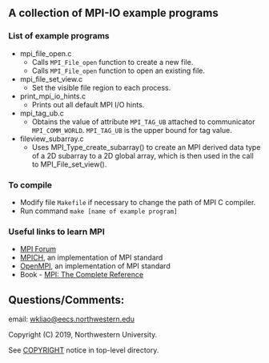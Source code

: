 ## A collection of MPI-IO example programs

### List of example programs
* mpi_file_open.c
  * Calls `MPI_File_open` function to create a new file.
  * Calls `MPI_File_open` function to open an existing file.
* mpi_file_set_view.c
  * Set the visible file region to each process.
* print_mpi_io_hints.c
  * Prints out all default MPI I/O hints.
* mpi_tag_ub.c
  * Obtains the value of attribute `MPI_TAG_UB` attached to communicator
    `MPI_COMM_WORLD`. `MPI_TAG_UB` is the upper bound for tag value.
* fileview_subarray.c
  * Uses MPI_Type_create_subarray() to create an MPI derived data type of a 2D
    subarray to a 2D global array, which is then used in the call to
    MPI_File_set_view().

### To compile
* Modify file `Makefile` if necessary to change the path of MPI C compiler.
* Run command `make [name of example program]`

### Useful links to learn MPI
* [MPI Forum](https://www.mpi-forum.org)
* [MPICH](https://www.mpich.org), an implementation of MPI standard
* [OpenMPI](https://www.open-mpi.org), an implementation of MPI standard
* Book - [MPI: The Complete Reference](http://www.netlib.org/utk/papers/mpi-book/mpi-book.html)

## Questions/Comments:
email: wkliao@eecs.northwestern.edu

Copyright (C) 2019, Northwestern University.

See [COPYRIGHT](COPYRIGHT) notice in top-level directory.


